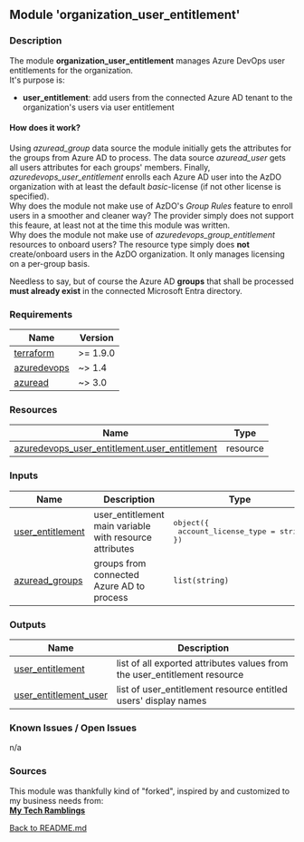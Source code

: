 ## Module 'organization_user_entitlement'

### Description

The module **organization_user_entitlement** manages Azure DevOps user entitlements for the organization.  
It's purpose is:
* **user_entitlement**: add users from the connected Azure AD tenant to the organization's users via user entitlement

#### How does it work?

Using *azuread_group* data source the module initially gets the attributes for the groups from Azure AD to process. The data source *azuread_user* gets all users attributes for each groups' members. Finally, *azuredevops_user_entitlement* enrolls each Azure AD user into the AzDO organization with at least the default *basic*-license (if not other license is specified).  
Why does the module not make use of AzDO's *Group Rules* feature to enroll users in a smoother and cleaner way? The provider simply does not support this feaure, at least not at the time this module was written.  
Why does the module not make use of *azuredevops_group_entitlement* resources to onboard users? The resource type simply does **not** create/onboard users in the AzDO organization. It only manages licensing on a per-group basis.  
  
Needless to say, but of course the Azure AD **groups** that shall be processed **must already exist** in the connected Microsoft Entra directory.

### Requirements

| Name | Version |
|------|---------|
| <a name="requirement_terraform"></a> [terraform](#requirement\_terraform) | >= 1.9.0 |
| <a name="requirement_azuredevops"></a> [azuredevops](#requirement\_azuredevops) | ~> 1.4 |
| <a name="requirement_azurerm"></a> [azuread](#requirement\_azuread) | ~> 3.0 |

### Resources

| Name | Type |
|------|------|
| [azuredevops_user_entitlement.user_entitlement](https://registry.terraform.io/providers/microsoft/azuredevops/latest/docs/resources/user_entitlement) | resource |

### Inputs

| Name | Description | Type | Default | Required |
|------|-------------|------|---------|:--------:|
| <a name="input_user_entitlement"></a> [user\_entitlement](#input\_user\_entitlement) | user_entitlement main variable with resource attributes | <pre>object({<br>  account_license_type = string<br>})</pre> | <pre>object({<br>  account_license_type = "basic"<br>})</pre> | no |
| <a name="input_azuread_groups"></a> [azuread\_groups](#input\_azuread\_groups) | groups from connected Azure AD to process | `list(string)` | n/a | yes |

### Outputs

| Name | Description |
|------|-------------|
| <a name="ouput_user_entitlement"></a> [user\_entitlement](#output\_user\_entitlement) | list of all exported attributes values from the user_entitlement resource |
| <a name="ouput_user_entitlement_user"></a> [user\_entitlement\_user](#output\_user\_entitlement\_user) | list of user_entitlement resource entitled users' display names |

### Known Issues / Open Issues

n/a  

### Sources

This module was thankfully kind of \"forked\", inspired by and customized to my business needs from:  
**[My Tech Ramblings](https://www.mytechramblings.com/posts/automate-azure-devops-setup-using-terraform/)**  
  
[Back to README.md](../README.md)  
